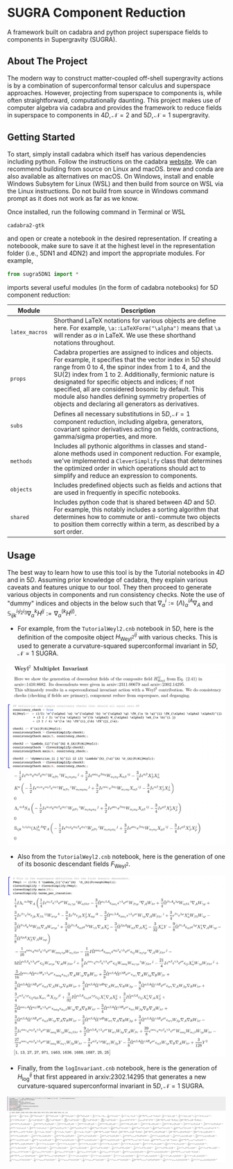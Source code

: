 # SUGRA Component Reduction
A framework built on cadabra and python project superspace fields to components in Supergravity (SUGRA).

## About The Project
The modern way to construct matter-coupled off-shell supergravity actions is by a combination of superconformal tensor calculus and superspace approaches. 
However, projecting from superspace to components is, while often straightforward, computationally daunting. This project makes use of computer algebra via cadabra
and provides the framework to reduce fields in superspace to components in $4D, \mathcal{N}=2$ and $5D, \mathcal{N}=1$ supergravity.

## Getting Started
To start, simply install cadabra which itself has various dependencies including python. Follow the instructions on the cadabra [website](https://cadabra.science/download.html).
We can recommend building from source on Linux and macOS. brew and conda are also available as alternatives on macOS.
On Windows, install and enable Windows Subsytem for Linux (WSL) and then build from source on WSL via the Linux instructions. 
Do not build from source in Windows command prompt as it does not work as far as we know.

Once installed, run the following command in Terminal or WSL

```sh
cadabra2-gtk
```

and open or create a notebook in the desired representation. If creating a noteboook, make sure to save it at the highest level in the representation folder (i.e., 5DN1 and 4DN2) and import the appropriate modules. For example, 

```python
from sugra5DN1 import *
```
imports several useful modules (in the form of cadabra notebooks) for $5D$ component reduction: 

| Module  | Description |
| ------------- | ------------- |
| `latex_macros`  |  Shorthand LaTeX notations for various objects are define here. For example, `\a::LaTeXForm("\alpha")` means that `\a` will render as $\alpha$ in LaTeX. We use these shorthand notations throughout.  |
| `props`  | Cadabra properties are assigned to indices and objects. For example, it specifies that the vector index in $5D$ should range from 0 to 4, the spinor index from 1 to 4, and the SU(2) index from 1 to 2. Additionally, fermionic nature is designated for specific objects and indices; if not specified, all are considered bosonic by default. This module also handles defining symmetry properties of objects and declaring all generators as derivatives.  |
| `subs`  | Defines all necessary substitutions in $5D, \mathcal{N}=1$ component reduction, including algebra, generators, covariant spinor derivatives acting on fields, contractions, gamma/sigma properties, and more.  |
| `methods` | Includes all pythonic algorithms in classes and stand-alone methods used in component reduction. For example, we've implemented a `CleverSimplify` class that determines the optimized order in which operations should act to simplify and reduce an expression to components. |
| `objects` | Includes predefined objects such as fields and actions that are used in frequently in specific notebooks.  |
| `shared` | Includes python code that is shared between $4D$ and $5D$. For example, this notably includes a sorting algorithm that determines how to commute or anti-commute two objects to position them correctly within a term, as described by a sort order.  |

## Usage

The best way to learn how to use this tool is by the Tutorial notebooks in $4D$ and in $5D$. Assuming prior knowledge of cadabra, they explain various caveats and features unique to our tool. They then proceed to generate various objects in components and run consistency checks. Note the use of "dummy" indices and objects in the below such that $\nabla^i_\alpha := (\Lambda)^i_{\alpha}{}^A \nabla_A$ and $\mathbb{S}_{i j k}^{i_1 i_2 i_3} \nabla^k_{\alpha} H^{i j} :=  \nabla^{(k}_{\alpha} H^{i j)}$.

- For example, from the `TutorialWeyl2.cnb` notebook in $5D$, here is the definition of the composite object $H^{i j}_{\textrm{Weyl}^2}$ with various checks. This is used to generate a curvature-squared superconformal invariant in $5D, \mathcal{N}=1$ SUGRA.

![Alt text](/images/notebookHijWeyl2.png?raw=true "HijWeyl2 Example")

- Also from the `TutorialWeyl2.cnb` notebook, here is the generation of one of its bosonic descendant fields $F_{\textrm{Weyl}^2}$. 

![Alt text](/images/notebookFWeyl2.png?raw=true "FWeyl2 Example")

- Finally, from the `logInvariant.cnb` notebook, here is the generation of $H^{i j}_{\textrm{log}}$ that first appeared in arxiv:2302.14295 that generates a new curvature-squared superconformal invariant in $5D, \mathcal{N}=1$ SUGRA.

![Alt text](/images/notebookHijLog.png?raw=true "HijLog Example")